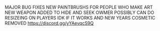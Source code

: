 MAJOR BUG FIXES NEW PAINTBRUSHS FOR PEOPLE WHO MAKE ART NEW WEAPON ADDED TO HIDE AND SEEK OWMER POSSIBLY CAN DO RESIZEING ON PLAYERS IDK IF IT WORKS AND NEW YEARS COSMETIC REMOVED https://discord.gg/yYAevqcS9Q
               
